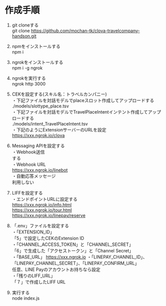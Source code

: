 # 作成手順

1. git cloneする  
git clone https://github.com/mochan-tk/clova-travelcompany-handson.git

2. npmをインストールする  
npm i


3. ngrokをインストールする  
npm i -g ngrok


4. ngrokを実行する  
ngrok http 3000


5. CEKを設定する(スキル名：トラベルカンパニー)  
・下記ファイルを対話モデルでplaceスロット作成してアップロードする  
./models/slottype_place.tsv  
・下記ファイルを対話モデルでTravelPlaceIntentインテント作成してアップロードする  
./models/intent_TravelPlaceIntent.tsv  
・下記のようにExtensionサーバーのURLを設定  
https://xxx.ngrok.io/clova

6. Messaging APIを設定する  
・Webhook送信  
する  
・Webhook URL  
https://xxx.ngrok.io/linebot  
・自動応答メッセージ  
利用しない

7. LIFFを設定する  
・エンドポイントURLに設定する  
https://xxx.ngrok.io/info.html  
https://xxx.ngrok.io/tour.html  
https://xxx.ngrok.io/linepay/reserve  

8. 「.env」ファイルを設定する   
・「EXTENSION_ID」  
「5」で設定したCEKのExtension ID  
・「CHANNEL_ACCESS_TOKEN」と「CHANNEL_SECRET」  
「6」で生成した「アクセストークン」と「Channel Secret」  
・「BASE_URL」
https://xxx.ngrok.io
・「LINEPAY_CHANNEL_ID」、「LINEPAY_CHANNEL_SECRET」、「LINEPAY_CONFIRM_URL」  
任意、LINE Payのアカウントお持ちなら設定  
・「残りのLIFF_URL」  
「７」で作成したLIFF URL

9. 実行する  
node index.js